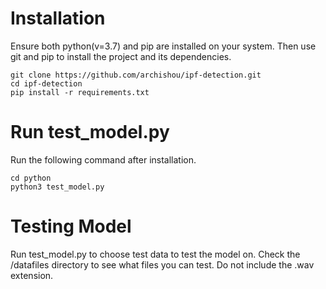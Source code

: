 # Installation

Ensure both python(v=3.7) and pip are installed on your system. 
Then use git and pip to install the project and its dependencies.
``` 
git clone https://github.com/archishou/ipf-detection.git 
cd ipf-detection
pip install -r requirements.txt

```

# Run test_model.py

Run the following command after installation.

``` 
cd python
python3 test_model.py
```

# Testing Model

Run test_model.py to choose test data to test the model on. Check the /datafiles directory to see what files you can test. 
Do not include the .wav extension.